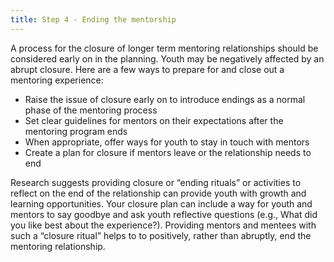 ```yaml
---
title: Step 4 - Ending the mentorship
---
```


A process for the closure of longer term mentoring relationships should be considered early on in the planning. Youth may be negatively affected by an abrupt closure. Here are a few ways to prepare for and close out a mentoring experience:

* Raise the issue of closure early on to introduce endings as a normal phase of the mentoring process
* Set clear guidelines for mentors on their expectations after the mentoring program ends
* When appropriate, offer ways for youth to stay in touch with mentors
* Create a plan for closure if mentors leave or the relationship needs to end

Research suggests providing closure or “ending rituals” or activities to reflect on the end of the relationship can provide youth with growth and learning opportunities. Your closure plan can include a way for youth and mentors to say goodbye and ask youth reflective questions (e.g., What did you like best about the experience?). Providing mentors and mentees with such a “closure ritual” helps to to positively, rather than abruptly, end the mentoring relationship.
